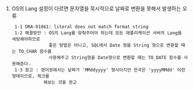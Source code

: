 1. OS의 Lang 설정이 다르면 문자열을 묵시적으로 날짜로 변환을 못해서 발생하는 오류 

        1-1 ORA-01861: literal does not match format string
        1-2 해결방안 : OS의 Lang를 맞춰주어야 하는데 모든 애플리케이션 서버의 Lang을 세팅해야하므로
                     좋은 방법은 아니고, SQL에서 Date 형을 String 형으로 변환할 때는 TO_CHAR 함수를 
                     사용해주고 String형을 Date형으로 변환할 때는 TO_DATE 함수를 사용해준다.
        1-3 참고 : 영어권에서는 날짜가 'MMddyyyy' 형식이지만 한국은 'yyyyMMdd' 이런 형태이므로, 체크를
                   해보는 것을 권고